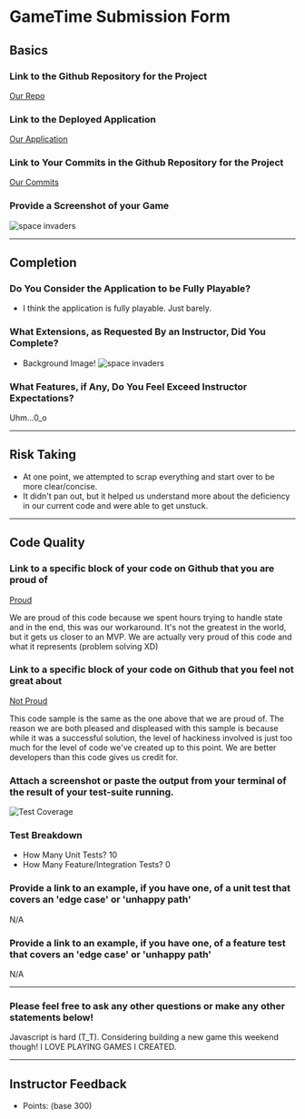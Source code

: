 # GameTime Submission Form

## Basics

### Link to the Github Repository for the Project
[Our Repo](https://github.com/marlomajor/gametime_js)

### Link to the Deployed Application
[Our Application](http://marlomajor.github.io/gametime_js/)

### Link to Your Commits in the Github Repository for the Project
[Our Commits](https://github.com/marlomajor/gametime_js/commits/master?page=1)

### Provide a Screenshot of your Game
![space invaders](http://imgur.com/53fsmSW)

---

## Completion

### Do You Consider the Application to be Fully Playable?

 - I think the application is fully playable. Just barely.

### What Extensions, as Requested By an Instructor, Did You Complete?

- Background Image!
![space invaders](http://imgur.com/53fsmSW)

### What Features, if Any, Do You Feel Exceed Instructor Expectations?

Uhm...0_o

----

## Risk Taking

- At one point, we attempted to scrap everything and start over to be more clear/concise.
- It didn't pan out, but it helped us understand more about the deficiency in our current code and were able to get 
unstuck.

----

## Code Quality

### Link to a specific block of your code on Github that you are proud of
[Proud](https://github.com/marlomajor/gametime_js/blob/880baab9a390862a3764845a91fb5eda4572f881/lib/game.js#L74)

We are proud of this code because we spent hours trying to handle state and in
the end, this was our workaround. It's not the greatest in the world, but it 
gets us closer to an MVP. We are actually very proud of this code and what it
represents (problem solving XD)

### Link to a specific block of your code on Github that you feel not great about
[Not Proud](https://github.com/marlomajor/gametime_js/blob/880baab9a390862a3764845a91fb5eda4572f881/lib/game.js#L74)

This code sample is the same as the one above that we are proud of. The reason 
we are both pleased and displeased with this sample is because while it was a 
successful solution, the level of hackiness involved is just too much for the 
level of code we've created up to this point. We are better developers than 
this code gives us credit for.

### Attach a screenshot or paste the output from your terminal of the result of your test-suite running.

![Test Coverage](http://imgur.com/VNmgYly)

### Test Breakdown

- How Many Unit Tests? 10
- How Many Feature/Integration Tests? 0

### Provide a link to an example, if you have one, of a unit test that covers an 'edge case' or 'unhappy path'

N/A

### Provide a link to an example, if you have one, of a feature test that covers an 'edge case' or 'unhappy path'

N/A

-----

### Please feel free to ask any other questions or make any other statements below!

Javascript is hard (T_T). Considering building a new game this weekend though! I LOVE PLAYING GAMES I CREATED.

-----

## Instructor Feedback

- Points: (base 300)

